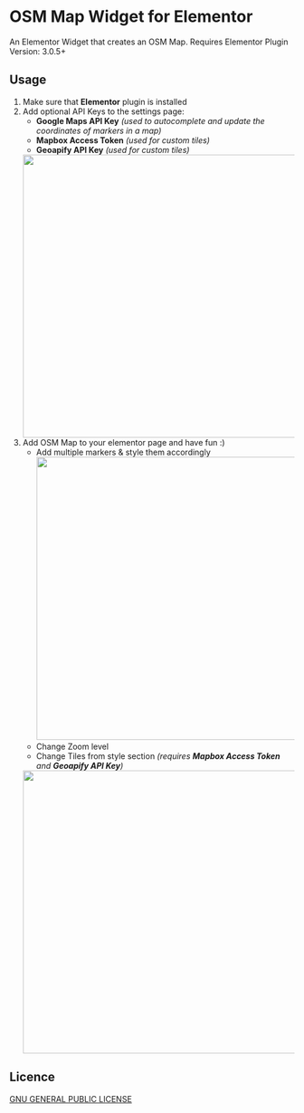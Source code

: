 # OSM Map Widget for Elementor
An Elementor Widget that creates an OSM Map. Requires Elementor Plugin Version: 3.0.5+

## Usage
1. Make sure that **Elementor** plugin is installed
2. Add optional API Keys to the settings page:
    - **Google Maps API Key** _(used to autocomplete and update the coordinates of markers in a map)_
    - **Mapbox Access Token** _(used for custom tiles)_
    - **Geoapify API Key** _(used for custom tiles)_<br />
    <img src="https://raw.githubusercontent.com/flopperj/elementor-osm-map/master/assets/img/screenshots/OSM_Map_Widget_global_settings.jpg" width="500" height="auto" />
3. Add OSM Map to your elementor page and have fun :)
    - Add multiple markers & style them accordingly<br />
      <img src="https://raw.githubusercontent.com/flopperj/elementor-osm-map/master/assets/img/screenshots/OSM_Map_Widget_markers.jpg" width="500" height="auto" />
    - Change Zoom level
    - Change Tiles from style section _(requires **Mapbox Access Token** and **Geoapify API Key**)_<br />
    <img src="https://raw.githubusercontent.com/flopperj/elementor-osm-map/master/assets/img/screenshots/OSM_Map_Widget_tiles.jpg" width="500" height="auto" />
## Licence
[GNU GENERAL PUBLIC LICENSE](https://raw.githubusercontent.com/flopperj/elementor-osm-map/LICENSE.txt)


